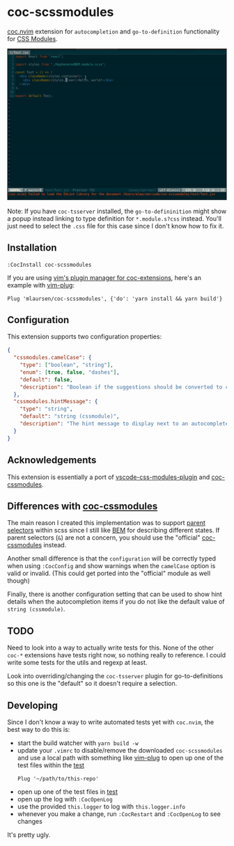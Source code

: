 # coc-scssmodules

[coc.nvim] extension for `autocompletion` and `go-to-definition` functionality
for [CSS Modules].

![Example showcasing autocompletion and go-to-defintion](./example.gif)

Note: If you have `coc-tsserver` installed, the `go-to-defininition` might show
a popup instead linking to type definition for `*.module.s?css` instead. You'll
just need to select the `.css` file for this case since I don't know how to fix
it.

## Installation

```vim
:CocInstall coc-scssmodules
```

If you are using [vim's plugin manager for coc-extensions], here's an example
with [vim-plug]:

```vim
Plug 'mlaursen/coc-scssmodules', {'do': 'yarn install && yarn build'}
```

## Configuration

This extension supports two configuration properties:

```json
{
  "cssmodules.camelCase": {
    "type": ["boolean", "string"],
    "enum": [true, false, "dashes"],
    "default": false,
    "description": "Boolean if the suggestions should be converted to camelCase if you use kebab-case in css files. Should also work with sass parent selectors"
  },
  "cssmodules.hintMessage": {
    "type": "string",
    "default": "string (cssmodule)",
    "description": "The hint message to display next to an autocomplete suggestion from a css module"
  }
}
```

## Acknowledgements

This extension is essentially a port of [vscode-css-modules-plugin] and
[coc-cssmodules].

## Differences with [coc-cssmodules]

The main reason I created this implementation was to support [parent selectors]
within scss since I still like [BEM] for describing different states. If parent
selectors (`&`) are not a concern, you should use the "official"
[coc-cssmodules] instead.

Another small difference is that the `configuration` will be correctly typed
when using `:CocConfig` and show warnings when the `camelCase` option is valid
or invalid. (This could get ported into the "official" module as well though)

Finally, there is another configuration setting that can be used to show hint
details when the autocompletion items if you do not like the default value of
`string (cssmodule)`.

## TODO

Need to look into a way to actually write tests for this. None of the other
`coc-*` extensions have tests right now, so nothing really to reference. I could
write some tests for the utils and regexp at least.

Look into overriding/changing the `coc-tsserver` plugin for go-to-definitions so
this one is the "default" so it doesn't require a selection.

## Developing

Since I don't know a way to write automated tests yet with `coc.nvim`, the best
way to do this is:

- start the build watcher with `yarn build -w`
- update your `.vimrc` to disable/remove the downloaded `coc-scssmodules` and
  use a local path with something like [vim-plug] to open up one of the test
  files within the [test](./test)
  ```vim
  Plug '~/path/to/this-repo'
  ```
- open up one of the test files in [test](./test)
- open up the log with `:CocOpenLog`
- use the provided `this.logger` to log with `this.logger.info`
- whenever you make a change, run `:CocRestart` and `:CocOpenLog` to see changes

It's pretty ugly.

[coc.nvim]: https://github.com/neoclide/coc.nvim
[css modules]: https://github.com/css-modules/css-modules
[vim's plugin manager for coc-extensions]:
  https://github.com/neoclide/coc.nvim/wiki/Using-coc-extensions#use-vims-plugin-manager-for-coc-extension
[vim-plug]: https://github.com/junegunn/vim-plug
[coc-cssmodules]: https://github.com/antonk52/coc-cssmodules
[vscode-css-modules-plugin]: https://github.com/clinyong/vscode-css-modules
[parent selectors]:
  https://sass-lang.com/documentation/style-rules/parent-selector
[bem]: http://getbem.com/
